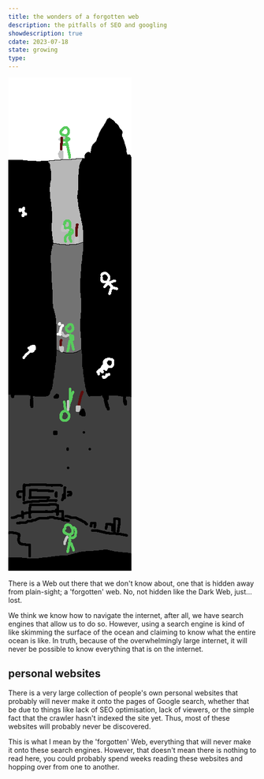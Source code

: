 ```yaml
---
title: the wonders of a forgotten web
description: the pitfalls of SEO and googling
showdescription: true
cdate: 2023-07-18
state: growing
type: 
---
```


![digging](assets/digging.png)

There is a Web out there that we don't know about, one that is hidden away from plain-sight; a 'forgotten' web. No, not hidden like the Dark Web, just... lost.

We think we know how to navigate the internet, after all, we have search engines that allow us to do so. However, using a search engine is kind of like skimming the surface of the ocean and claiming to know what the entire ocean is like. In truth, because of the overwhelmingly large internet, it will never be possible to know everything that is on the internet.

## personal websites

There is a very large collection of people's own personal websites that probably will never make it onto the pages of Google search, whether that be due to things like lack of SEO optimisation, lack of viewers, or the simple fact that the crawler hasn't indexed the site yet. Thus, most of these websites will probably never be discovered.

This is what I mean by the 'forgotten' Web, everything that will never make it onto these search engines. However, that doesn't mean there is nothing to read here, you could probably spend weeks reading these websites and hopping over from one to another.

